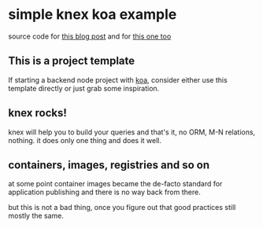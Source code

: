 # simple knex koa example

source code for [this blog post](https://sombriks.com/blog/0043-knex-still-rocks-on-modern-node/)
and for [this one too](https://sombriks.com/blog/0055-containers-part-3-app-container-friendly/)

## This is a project template

If starting a backend node project with [koa](https://koajs.com), consider
either use this template directly or just grab some inspiration.

## knex rocks!

knex will help you to build your queries and that's it, no ORM, M-N relations,
nothing. it does only one thing and does it well.

## containers, images, registries and so on

at some point container images became the de-facto standard for application
publishing and there is no way back from there.

but this is not a bad thing, once you figure out that good practices still
mostly the same.
